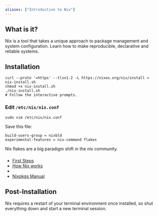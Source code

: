 ```yaml
---
aliases: ["Introduction to Nix"]
---
```


## What is it?

Nix is a tool that takes a unique approach to package management and system configuration. Learn how to make reproducible, declarative and reliable systems.

## Installation

```shell
curl --proto '=https' --tlsv1.2 -L https://nixos.org/nix/install > nix-install.sh
chmod +x nix-install.sh
./nix-install.sh
# Follow the interactive prompts.
```

### Edit `/etc/nix/nix.conf`

```shell
sudo vim /etc/nix/nix.conf
```

Save this file:

```plaintext
build-users-group = nixbld
experimental-features = nix-command flakes
```

Nix flakes are a big paradigm shift in the nix community.

### 

- [First Steps](https://nix.dev/tutorials/first-steps/)
- [How Nix works](https://nixos.org/guides/how-nix-works/)
-  
- [Nixpkgs Manual](https://nixos.org/manual/nixpkgs/stable)

## Post-Installation

Nix requires a restart of your terminal environment once installed, so shut everything down and start a new terminal session.



